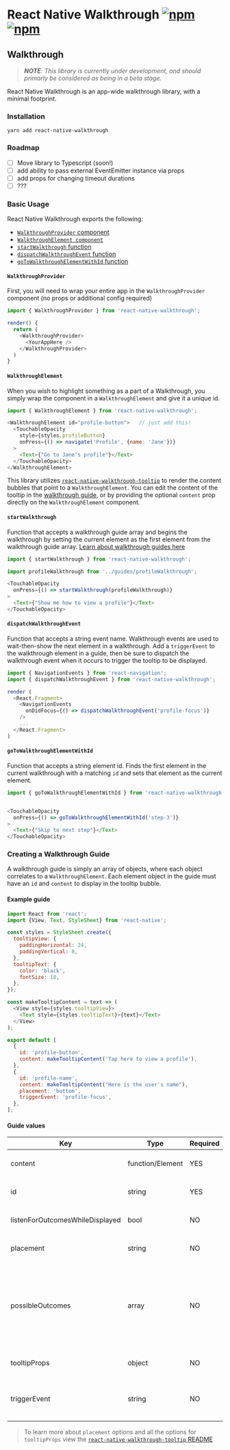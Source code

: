 # React Native Walkthrough [![npm](https://img.shields.io/npm/v/react-native-walkthrough.svg)](https://www.npmjs.com/package/react-native-walkthrough) [![npm](https://img.shields.io/npm/dm/react-native-walkthrough.svg)](https://www.npmjs.com/package/react-native-walkthrough)

## Walkthrough

> _**NOTE**: This library is currently under development, and should primarly be considered as being in a beta stage._

React Native Walkthrough is an app-wide walkthrough library, with a minimal footprint. 

### Installation

```
yarn add react-native-walkthrough
```

### Roadmap
- [ ] Move library to Typescript (soon!)
- [ ] add ability to pass external EventEmitter instance via props
- [ ] add props for changing timeout durations
- [ ] ???

### Basic Usage

React Native Walkthrough exports the following:

  - [`WalkthroughProvider` component](#walkthroughprovider)
  - [`WalkthroughElement component`](#walkthroughelement)
  - [`startWalkthrough` function](#startwalkthrough)
  - [`dispatchWalkthroughEvent` function](#dispatchwalkthroughevent)
  - [`goToWalkthroughElementWithId` function](#gotowalkthroughelementwithid)
    

#### `WalkthroughProvider`

First, you will need to wrap your entire app in the `WalkthroughProvider` component (no props or additional config required)

```js
import { WalkthroughProvider } from 'react-native-walkthrough';

render() {
  return (
    <WalkthroughProvider>
      <YourAppHere />
    </WalkthroughProvider>
  )  
}
```

#### `WalkthroughElement`

When you wish to highlight something as a part of a Walkthrough, you simply wrap the component in a `WalkthroughElement` and give it a unique id. 

```js
import { WalkthroughElement } from 'react-native-walkthrough';

<WalkthroughElement id="profile-button">   // just add this!
  <TouchableOpacity
    style={styles.profileButton}
    onPress={() => navigate('Profile', {name: 'Jane'})}
  >
    <Text>{"Go to Jane's profile"}</Text>
  </TouchableOpacity>
</WalkthroughElement>
```

This library utilizes [`react-native-walkthrough-tooltip`](https://github.com/jasongaare/react-native-walkthrough-tooltip) to render the content bubbles that point to a `WalkthroughElement`. You can edit the content of the tooltip in the [walkthrough guide](#creating-a-walkthrough-guide), or by providing the optional `content` prop directly on the `WalkthroughElement` component.

#### `startWalkthrough`

 Function that accepts a walkthrough guide array and begins the walkthrough by setting the current element as the first element from the walkthrough guide array. [Learn about walkthrough guides here](#creating-a-walkthrough-guide)

```js
import { startWalkthrough } from 'react-native-walkthrough';

import profileWalkthrough from '../guides/profileWalkthrough';

<TouchableOpacity
  onPress={() => startWalkthrough(profileWalkthrough)}
>
  <Text>{"Show me how to view a profile"}</Text>
</TouchableOpacity>
```

#### `dispatchWalkthroughEvent`

Function that accepts a string event name. Walkthrough events are used to wait-then-show the next element in a walkthrough. Add a `triggerEvent` to the walkthrough element in a guide, then be sure to dispatch the walkthrough event when it occurs to trigger the tooltip to be displayed.  

```js
import { NavigationEvents } from 'react-navigation';
import { dispatchWalkthroughEvent } from 'react-native-walkthrough';

render (
  <React.Fragment>
    <NavigationEvents
      onDidFocus={() => dispatchWalkthroughEvent('profile-focus')}
    />
    ...
  </React.Fragment>
)
```

#### `goToWalkthroughElementWithId`

Function that accepts a string element id. Finds the first element in the current walkthrough with a matching `id` and sets that element as the current element.  

```js
import { goToWalkthroughElementWithId } from 'react-native-walkthrough';


<TouchableOpacity
  onPress={() => goToWalkthroughElementWithId('step-3')}
>
  <Text>{"Skip to next step"}</Text>
</TouchableOpacity>

```

### Creating a Walkthrough Guide

A walkthrough guide is simply an array of objects, where each object correlates to a `WalkthroughElement`. Each element object in the guide must have an `id` and `content` to display in the tooltip bubble. 

#### Example guide
```js
import React from 'react';
import {View, Text, StyleSheet} from 'react-native';

const styles = StyleSheet.create({
  tooltipView: {
    paddingHorizontal: 24,
    paddingVertical: 8,
  },
  tooltipText: {
    color: 'black',
    fontSize: 18,
  },
});

const makeTooltipContent = text => (
  <View style={styles.tooltipView}>
    <Text style={styles.tooltipText}>{text}</Text>
  </View>
);

export default [
  {
    id: 'profile-button',
    content: makeTooltipContent('Tap here to view a profile'),
  },
  {
    id: 'profile-name',
    content: makeTooltipContent("Here is the user's name"),
    placement: 'bottom',
    triggerEvent: 'profile-focus',
  },
];
```

#### Guide values

|Key|Type|Required|Description|
|---|----|-----|----|
|content|function/Element| YES | This is the view displayed in the tooltip popover bubble |
|id|string|YES|id string that matches the corresponding WalkthroughElement|
|listenForOutcomesWhileDisplayed|bool|NO | Listens for possible outcomes while the tooltip is displayed
|placement|string|NO | Determines placement of tooltip in relation to the element it is wrapping
|possibleOutcomes|array|NO|An array of objects with keys (`event`, `action`) that creates event listeners for multiple events to provide the ability to have an outcome tree that responds to a user's actions (listens to events dispatched via `dispatchWalkthroughEvent`|
|tooltipProps|object|NO|additional props to customize the tooltip functionality and style
|triggerEvent|string|NO|string event id, this element will not appear until the triggerEvent is dispatched via `dispatchWalkthroughEvent`


> To learn more about `placement` options and all the options for `tooltipProps` view the [`react-native-walkthrough-tooltip` README](https://github.com/jasongaare/react-native-walkthrough-tooltip#props)
